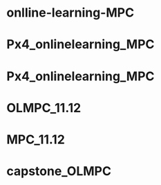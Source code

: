 # onlline-learning-MPC
# Px4_onlinelearning_MPC
# Px4_onlinelearning_MPC
# OLMPC_11.12
# MPC_11.12
# capstone_OLMPC
